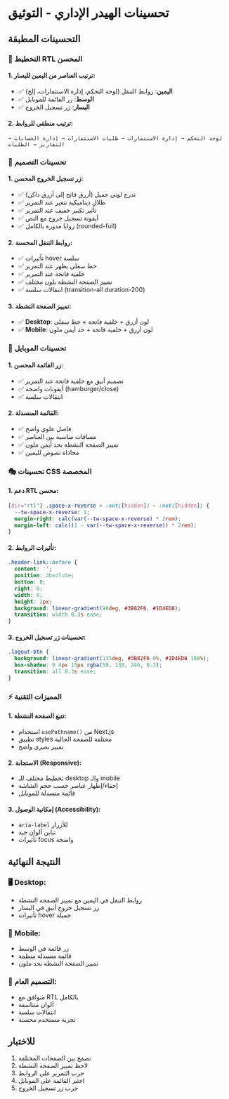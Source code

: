 # تحسينات الهيدر الإداري - التوثيق

## التحسينات المطبقة

### 🎯 التخطيط RTL المحسن

#### 1. ترتيب العناصر من اليمين لليسار:
- ✅ **اليمين**: روابط التنقل (لوحة التحكم، إدارة الاستثمارات، إلخ)
- ✅ **الوسط**: زر القائمة للموبايل
- ✅ **اليسار**: زر تسجيل الخروج

#### 2. ترتيب منطقي للروابط:
```
لوحة التحكم → إدارة الاستثمارات → طلبات الاستثمارات → إدارة الحسابات → التقارير → الطلبات
```

### 🎨 تحسينات التصميم

#### 1. زر تسجيل الخروج المحسن:
- ✅ تدرج لوني جميل (أزرق فاتح إلى أزرق داكن)
- ✅ ظلال ديناميكية تتغير عند التمرير
- ✅ تأثير تكبير خفيف عند التمرير
- ✅ أيقونة تسجيل خروج مع النص
- ✅ زوايا مدورة بالكامل (rounded-full)

#### 2. روابط التنقل المحسنة:
- ✅ تأثيرات hover سلسة
- ✅ خط سفلي يظهر عند التمرير
- ✅ خلفية فاتحة عند التمرير
- ✅ تمييز الصفحة النشطة بلون مختلف
- ✅ انتقالات سلسة (transition-all duration-200)

#### 3. تمييز الصفحة النشطة:
- ✅ **Desktop**: لون أزرق + خلفية فاتحة + خط سفلي
- ✅ **Mobile**: لون أزرق + خلفية فاتحة + حد أيمن ملون

### 📱 تحسينات الموبايل

#### 1. زر القائمة المحسن:
- ✅ تصميم أنيق مع خلفية فاتحة عند التمرير
- ✅ أيقونات واضحة (hamburger/close)
- ✅ انتقالات سلسة

#### 2. القائمة المنسدلة:
- ✅ فاصل علوي واضح
- ✅ مسافات مناسبة بين العناصر
- ✅ تمييز الصفحة النشطة بحد أيمن ملون
- ✅ محاذاة نصوص لليمين

### 🎭 تحسينات CSS المخصصة

#### 1. دعم RTL محسن:
```css
[dir="rtl"] .space-x-reverse > :not([hidden]) ~ :not([hidden]) {
  --tw-space-x-reverse: 1;
  margin-right: calc(var(--tw-space-x-reverse) * 2rem);
  margin-left: calc((1 - var(--tw-space-x-reverse)) * 2rem);
}
```

#### 2. تأثيرات الروابط:
```css
.header-link::before {
  content: '';
  position: absolute;
  bottom: 0;
  right: 0;
  width: 0;
  height: 2px;
  background: linear-gradient(90deg, #3B82F6, #1D4ED8);
  transition: width 0.3s ease;
}
```

#### 3. تحسينات زر تسجيل الخروج:
```css
.logout-btn {
  background: linear-gradient(135deg, #3B82F6 0%, #1D4ED8 100%);
  box-shadow: 0 4px 15px rgba(59, 130, 246, 0.3);
  transition: all 0.3s ease;
}
```

### ⚡ المميزات التقنية

#### 1. تتبع الصفحة النشطة:
- استخدام `usePathname()` من Next.js
- تطبيق styles مختلفة للصفحة الحالية
- تمييز بصري واضح

#### 2. الاستجابة (Responsive):
- تخطيط مختلف للـ desktop والـ mobile
- إخفاء/إظهار عناصر حسب حجم الشاشة
- قائمة منسدلة للموبايل

#### 3. إمكانية الوصول (Accessibility):
- `aria-label` للأزرار
- تباين ألوان جيد
- تأثيرات focus واضحة

## النتيجة النهائية

### 🖥️ Desktop:
- روابط التنقل في اليمين مع تمييز الصفحة النشطة
- زر تسجيل خروج أنيق في اليسار
- تأثيرات hover جميلة

### 📱 Mobile:
- زر قائمة في الوسط
- قائمة منسدلة منظمة
- تمييز الصفحة النشطة بحد ملون

### 🎨 التصميم العام:
- متوافق مع RTL بالكامل
- ألوان متناسقة
- انتقالات سلسة
- تجربة مستخدم محسنة

## للاختبار
1. تصفح بين الصفحات المختلفة
2. لاحظ تمييز الصفحة النشطة
3. جرب التمرير على الروابط
4. اختبر القائمة على الموبايل
5. جرب زر تسجيل الخروج
